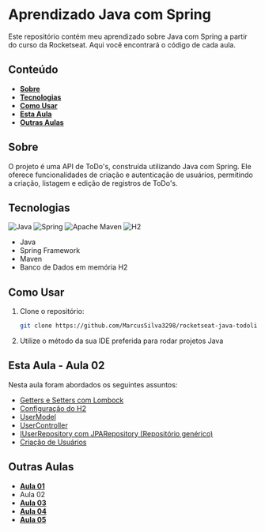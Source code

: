 # Aprendizado Java com Spring

Este repositório contém meu aprendizado sobre Java com Spring a partir do curso da Rocketseat. Aqui você encontrará o código de cada aula.

## Conteúdo

- **[Sobre](#sobre)**
- **[Tecnologias](#tecnologias)**
- **[Como Usar](#como-usar)**
- **[Esta Aula](#esta-aula)**
- **[Outras Aulas](#outras-aulas)**

## Sobre

O projeto é uma API de ToDo's, construída utilizando Java com Spring. Ele oferece funcionalidades de criação e autenticação de usuários, permitindo a criação, listagem e edição de registros de ToDo's.

## Tecnologias

<div>
  <img src="https://img.shields.io/badge/Java-ED8B00?style=flat&logo=openjdk&logoColor=white" alt="Java" />
  <img src="https://img.shields.io/badge/Spring-%236DB33F.svg?style=flat&logo=spring&logoColor=white" alt="Spring" />
  <img src="https://img.shields.io/badge/Apache%20Maven-C71A36?style=flat&logo=Apache%20Maven&logoColor=white" alt="Apache Maven" />
  <img src="https://img.shields.io/badge/H2-0007b6?style=flat&logo=databricks&logoColor=white" alt="H2" />
</div>

- Java
- Spring Framework
- Maven
- Banco de Dados em memória H2

## Como Usar

1. Clone o repositório:

   ```bash
   git clone https://github.com/MarcusSilva3298/rocketseat-java-todolist.git

2. Utilize o método da sua IDE preferida para rodar projetos Java


## Esta Aula - Aula 02

Nesta aula foram abordados os seguintes assuntos:

- [Getters e Setters com Lombock](https://github.com/MarcusSilva3298/rocketseat-java-todolist/blob/aula-02/src/main/java/br/com/marcussilva/todolist/user/UserModel.java#L14)
- [Configuração do H2](https://github.com/MarcusSilva3298/rocketseat-java-todolist/blob/aula-02/src/main/resources/application.properties)
- [UserModel](https://github.com/MarcusSilva3298/rocketseat-java-todolist/blob/aula-02/src/main/java/br/com/marcussilva/todolist/user/UserModel.java#L16)
- [UserController](https://github.com/MarcusSilva3298/rocketseat-java-todolist/blob/aula-02/src/main/java/br/com/marcussilva/todolist/user/UserController.java)
- [IUserRepository com JPARepository (Repositório genérico)](https://github.com/MarcusSilva3298/rocketseat-java-todolist/blob/aula-02/src/main/java/br/com/marcussilva/todolist/user/IUserRepository.java#L8)
- [Criação de Usuários](https://github.com/MarcusSilva3298/rocketseat-java-todolist/blob/aula-02/src/main/java/br/com/marcussilva/todolist/user/UserController.java#L19)

## Outras Aulas

- **[Aula 01](https://github.com/MarcusSilva3298/rocketseat-java-todolist/tree/aula-01)**
- Aula 02
- **[Aula 03](https://github.com/MarcusSilva3298/rocketseat-java-todolist/tree/aula-03)**
- **[Aula 04](https://github.com/MarcusSilva3298/rocketseat-java-todolist/tree/aula-04)**
- **[Aula 05](https://github.com/MarcusSilva3298/rocketseat-java-todolist/tree/aula-05)**
